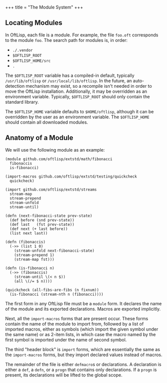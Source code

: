 +++
title = "The Module System"
+++

## Locating Modules

In OftLisp, each file is a module.
For example, the file `foo.oft` corresponds to the module `foo`.
The search path for modules is, in order:

 - `./.vendor`
 - `$OFTLISP_ROOT`
 - `$OFTLISP_HOME/src`
 - `.`

The `$OFTLISP_ROOT` variable has a compiled-in default, typically `/usr/lib/oftlisp` or `/usr/local/lib/oftlisp`.
In the future, an auto-detection mechanism may exist, so a recompile isn't needed in order to move the OftLisp installation.
Additionally, it may be overridden as an environment variable.
Typically, `$OFTLISP_ROOT` should only contain the standard library.

The `$OFTLISP_HOME` variable defaults to `$HOME/oftlisp`, although it can be overridden by the user as an environment variable.
The `$OFTLISP_HOME` should contain all downloaded modules.

## Anatomy of a Module

We will use the following module as an example:

```oftlisp
(module github.com/oftlisp/extstd/math/fibonacci
  fibonaccis
  is-fibonacci)

(import-macros github.com/oftlisp/extstd/testing/quickcheck
  quickcheck)

(import github.com/oftlisp/extstd/streams
  stream-map
  stream-prepend
  stream-unfold
  stream-until)

(defn (next-fibonacci-state prev-state)
  (def before (snd prev-state))
  (def last   (fst prev-state))
  (def next (+ last before))
  (list next last))

(defn (fibonaccis)
  (->> (list 1 0)
    (stream-unfold next-fibonacci-state)
	(stream-prepend 1)
	(stream-map fst)))

(defn (is-fibonacci n)
  (->> (fibonaccis)
    (stream-until \(< n $))
	(all \(/= $ n))))

(quickcheck (all-fibs-are-fibs (n fixnum))
  (is-fibonacci (stream-nth n (fibonacci))))
```

The first form in any OftLisp file must be a `module` form.
It declares the name of the module and its exported declarations.
Macros are exported implicitly.

Next, all the `import-macros` forms that are present occur.
These forms contain the name of the module to import from, followed by a list of imported macros, either as symbols (which import the given symbol under the same name) or as 2-item lists, in which case the macro named by the first symbol is imported under the name of second symbol.

The third "header block" is `import` forms, which are essentially the same as the `import-macros` forms, but they import declared values instead of macros.

The remainder of the file is either `defmacro`s or declarations.
A declaration is either a `def`, a `defn`, or a `progn` that contains only declarations.
If a `progn` is present, its declarations will be lifted to the global scope.
